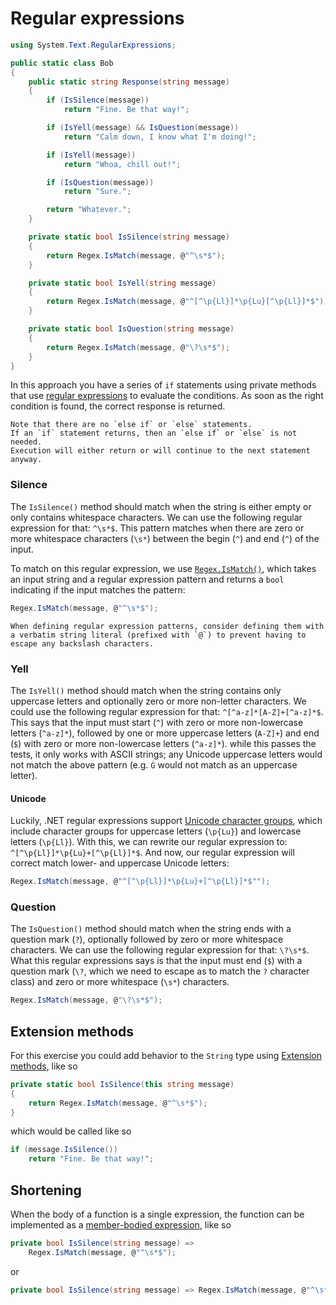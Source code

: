 # Regular expressions

```csharp
using System.Text.RegularExpressions;

public static class Bob
{
    public static string Response(string message)
    {
        if (IsSilence(message))
            return "Fine. Be that way!";

        if (IsYell(message) && IsQuestion(message))
            return "Calm down, I know what I'm doing!";

        if (IsYell(message))
            return "Whoa, chill out!";

        if (IsQuestion(message))
            return "Sure.";

        return "Whatever.";
    }

    private static bool IsSilence(string message)
    {
        return Regex.IsMatch(message, @"^\s*$");
    }

    private static bool IsYell(string message)
    {
        return Regex.IsMatch(message, @"^[^\p{Ll}]*\p{Lu}[^\p{Ll}]*$");
    }

    private static bool IsQuestion(string message)
    {
        return Regex.IsMatch(message, @"\?\s*$");
    }
}
```

In this approach you have a series of `if` statements using private methods that use [regular expressions][regular-expressions] to evaluate the conditions.
As soon as the right condition is found, the correct response is returned.

~~~~exercism/note
Note that there are no `else if` or `else` statements.
If an `if` statement returns, then an `else if` or `else` is not needed.
Execution will either return or will continue to the next statement anyway.
~~~~

### Silence

The `IsSilence()` method should match when the string is either empty or only contains whitespace characters.
We can use the following regular expression for that: `^\s*$`.
This pattern matches when there are zero or more whitespace characters (`\s*`) between the begin (`^`) and end (`^`) of the input.

To match on this regular expression, we use [`Regex.IsMatch()`][regex-ismatch], which takes an input string and a regular expression pattern and returns a `bool` indicating if the input matches the pattern:

```csharp
Regex.IsMatch(message, @"^\s*$");
```

~~~~exercism/note
When defining regular expression patterns, consider defining them with a verbatim string literal (prefixed with `@`) to prevent having to escape any backslash characters.
~~~~

### Yell

The `IsYell()` method should match when the string contains only uppercase letters and optionally zero or more non-letter characters.
We could use the following regular expression for that: `^[^a-z]*[A-Z]+[^a-z]*$`.
This says that the input must start (`^`) with zero or more non-lowercase letters (`^a-z]*`), followed by one or more uppercase letters (`A-Z]+`) and end (`$`) with zero or more non-lowercase letters (`^a-z]*`).
while this passes the tests, it only works with ASCII strings; any Unicode uppercase letters would not match the above pattern (e.g. `Ġ` would not match as an uppercase letter).

#### Unicode

Luckily, .NET regular expressions support [Unicode character groups][regex-word-character-group], which include character groups for uppercase letters (`\p{Lu}`) and lowercase letters (`\p{Ll}`).
With this, we can rewrite our regular expression to: `^[^\p{Ll}]*\p{Lu}+[^\p{Ll}]*$`.
And now, our regular expression will correct match lower- and uppercase Unicode letters:

```csharp
Regex.IsMatch(message, @"^[^\p{Ll}]*\p{Lu}+[^\p{Ll}]*$"");
```

### Question

The `IsQuestion()` method should match when the string ends with a question mark (`?`), optionally followed by zero or more whitespace characters.
We can use the following regular expression for that: `\?\s*$`.
What this regular expressions says is that the input must end (`$`) with a question mark (`\?`, which we need to escape as to match the `?` character class) and zero or more whitespace (`\s*`) characters.

```csharp
Regex.IsMatch(message, @"\?\s*$");
```

## Extension methods

For this exercise you could add behavior to the `String` type using [Extension methods][extension-methods], like so

```csharp
private static bool IsSilence(this string message)
{
    return Regex.IsMatch(message, @"^\s*$");
}
```

which would be called like so

```csharp
if (message.IsSilence())
    return "Fine. Be that way!";
```

## Shortening

When the body of a function is a single expression, the function can be implemented as a [member-bodied expression][member-bodied-expressions], like so

```csharp
private bool IsSilence(string message) =>
    Regex.IsMatch(message, @"^\s*$");
```

or

```csharp
private bool IsSilence(string message) => Regex.IsMatch(message, @"^\s*$");
```

[extension-methods]: https://learn.microsoft.com/en-us/dotnet/csharp/programming-guide/classes-and-structs/extension-methods
[member-bodied-expressions]: https://learn.microsoft.com/en-us/dotnet/csharp/programming-guide/statements-expressions-operators/expression-bodied-members
[regular-expressions]: https://learn.microsoft.com/en-us/dotnet/standard/base-types/regular-expression-language-quick-reference
[regex-ismatch]: https://learn.microsoft.com/en-us/dotnet/api/system.text.regularexpressions.regex.ismatch
[regex-character-classes]: https://learn.microsoft.com/en-us/dotnet/standard/base-types/character-classes-in-regular-expressions
[regex-word-character-group]: https://learn.microsoft.com/en-us/dotnet/standard/base-types/character-classes-in-regular-expressions#word-character-w
[regex-whitespace-character-group]: https://learn.microsoft.com/en-us/dotnet/standard/base-types/character-classes-in-regular-expressions#whitespace-character-s
